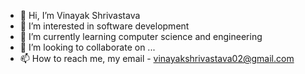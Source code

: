 - 👋 Hi, I’m Vinayak Shrivastava
- 👀 I’m interested in software development
- 🌱 I’m currently learning computer science and engineering
- 💞️ I’m looking to collaborate on ...
- 📫 How to reach me, my email - vinayakshrivastava02@gmail.com

<!---
Vinayak2002/Vinayak2002 is a ✨ special ✨ repository because its `README.md` (this file) appears on your GitHub profile.
You can click the Preview link to take a look at your changes.
--->
